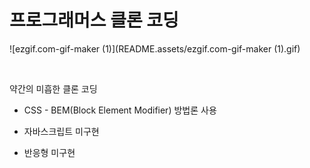 # 프로그래머스 클론 코딩

![ezgif.com-gif-maker (1)](README.assets/ezgif.com-gif-maker (1).gif)

<br>

약간의 미흡한 클론 코딩

- CSS - BEM(Block Element Modifier) 방법론 사용

- 자바스크립트 미구현
- 반응형 미구현